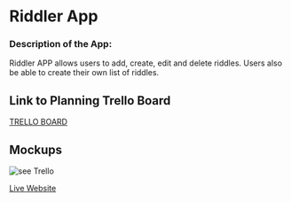 # Riddler App

### Description of the App:
Riddler APP allows users to add, create, edit and delete riddles. Users also be able to create their own list of riddles.


## Link to Planning Trello Board
[TRELLO BOARD](https://trello.com/invite/b/ZvEe9TYv/ATTIa5de995bbcc485b8849503738d9a69f9EC0D67CC/project-2)

## Mockups

![see Trello]()

[Live Website](https://project-2-4ke7.onrender.com)
